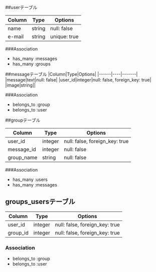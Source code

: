 ##userテーブル

|Column|Type|Options|
|------|----|-------|
|name|string|null: false|
|e-mail|string|unique: true|

###Association
- has_many :messages
- has_many :groups

##messageテーブル
|Column|Type|Options|
|------|----|-------|
|message|text|null: false|
|user_id|integer|null: false, foreign_key: true|
|image|string||

###Association
- belongs_to :group
- belongs_to :user


##groupテーブル

|Column|Type|Options|
|------|----|-------|
|user_id|integer|null: false, foreign_key: true|
|message_id|integer|null: false|
|group_name|string|null: false|


###Association
- has_many :users
- has_many :messages


## groups_usersテーブル

|Column|Type|Options|
|------|----|-------|
|user_id|integer|null: false, foreign_key: true|
|group_id|integer|null: false, foreign_key: true|

### Association
- belongs_to :group
- belongs_to :user